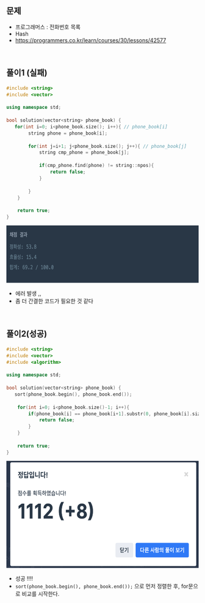 ## 문제
- 프로그래머스 : 전화번호 목록
- Hash
- https://programmers.co.kr/learn/courses/30/lessons/42577

<br/>


## 풀이1 (실패)

```c++
#include <string>
#include <vector>

using namespace std;

bool solution(vector<string> phone_book) {
   for(int i=0; i<phone_book.size(); i++){ // phone_book[i]
        string phone = phone_book[i];
        
        for(int j=i+1; j<phone_book.size(); j++){ // phone_book[j]
            string cmp_phone = phone_book[j];
            
            if(cmp_phone.find(phone) != string::npos){
                return false;
            }
            
        }
    }
 
    return true;
}
```

<img src="./screenshots/prog_전화번호_실패.png" width="600" height="150">

- 에러 발생 ,,
- 좀 더 간결한 코드가 필요한 것 같다

<br/>
            


## 풀이2(성공)

```c++
#include <string>
#include <vector>
#include <algorithm>

using namespace std;

bool solution(vector<string> phone_book) {
   sort(phone_book.begin(), phone_book.end());
    
    for(int i=0; i<phone_book.size()-1; i++){
        if(phone_book[i] == phone_book[i+1].substr(0, phone_book[i].size())){
            return false;
        }
    }
    
    return true;
}
```


<img src="./screenshots/prog_전화번호_성공.png" width="600" height="280">

- 성공 ‼️‼️
- ``` sort(phone_book.begin(), phone_book.end()); ``` 으로 먼저 정렬한 후, for문으로 비교를 시작한다.

   
<br/>   
